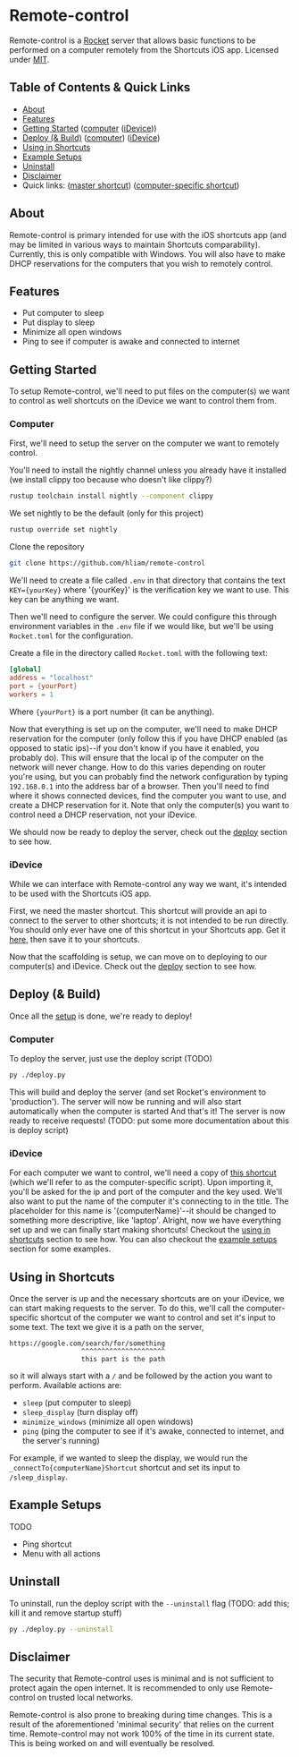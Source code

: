# Remote-control

Remote-control is a [Rocket](https://rocket.rs) server that allows basic functions to be performed
on a computer remotely from the Shortcuts iOS app. Licensed under [MIT](./LICENSE).

## Table of Contents & Quick Links <a name = "table-of-contents"></a>
- [About](#about)
- [Features](#features)
- [Getting Started](#getting-started) ([computer](#getting-started-computer) ([iDevice](#getting-started-idevice)))
- [Deploy (& Build)](#deploy) ([computer](#deploy-computer)) ([iDevice](#deploy-idevice))
- [Using in Shortcuts](#using-in-shortcuts)
- [Example Setups](#example-setups)
- [Uninstall](#uninstall)
- [Disclaimer](#disclaimer)
- Quick links: ([master shortcut](https://www.icloud.com/shortcuts/761eb83ac4e84b479f4e016ea4e702aa))
               ([computer-specific shortcut](https://www.icloud.com/shortcuts/6140e36672464b69a6c5fbea1621b785))

## About <a name = "about"></a>
Remote-control is primary intended for use with the iOS shortcuts app (and may be
limited in various ways to maintain Shortcuts comparability). Currently, this is only compatible
with Windows. You will also have to make DHCP reservations for the computers that you wish to
remotely control.

## Features <a name = "features"></a>
- Put computer to sleep
- Put display to sleep
- Minimize all open windows
- Ping to see if computer is awake and connected to internet

## Getting Started <a name = "getting"></a>
To setup Remote-control, we'll need to put files on the computer(s) we want to control as well
shortcuts on the iDevice we want to control them from.

### Computer <a name = "getting-started-computer"></a>
First, we'll need to setup the server on the computer we want to remotely control.

You'll need to install the nightly channel unless you already have it installed (we install
clippy too because who doesn't like clippy?)
```bash
rustup toolchain install nightly --component clippy
```

We set nightly to be the default (only for this project)
```bash
rustup override set nightly
```

Clone the repository
```bash
git clone https://github.com/hliam/remote-control
```

We'll need to create a file called `.env` in that directory that contains the text `KEY={yourKey}`
where '{yourKey}' is the verification key we want to use. This key can be anything we want.

Then we'll need to configure the server. We could configure this through environment variables in
the `.env` file if we would like, but we'll be using `Rocket.toml` for the configuration.

Create a file in the directory called `Rocket.toml` with the following text:
```toml
[global]
address = "localhost"
port = {yourPort}
workers = 1
```
Where `{yourPort}` is a port number (it can be anything).

Now that everything is set up on the computer, we'll need to make DHCP reservation for the
computer (only follow this if you have DHCP enabled (as opposed to static ips)--if you don't know
if you have it enabled, you probably do). This will ensure that the local ip of the computer on
the network will never change. How to do this varies depending on router you're using, but you can
probably find the network configuration by typing `192.168.0.1` into the address bar of a browser.
Then you'll need to find where it shows connected devices, find the computer you want to use, and
create a DHCP reservation for it. Note that only the computer(s) you want to control need a DHCP
reservation, not your iDevice.

We should now be ready to deploy the server, check out the [deploy](#deploy) section to see how.

### iDevice <a name = "getting-started-idevice"></a>
While we can interface with Remote-control any way we want, it's intended to be used with the
Shortcuts iOS app.

First, we need the master shortcut. This shortcut will provide an api to connect to the server to
other shortcuts; it is not intended to be run directly. You should only ever have one of this
shortcut in your Shortcuts app. Get it
[here](https://www.icloud.com/shortcuts/761eb83ac4e84b479f4e016ea4e702aa), then save it to your
shortcuts.

Now that the scaffolding is setup, we can move on to deploying to our computer(s) and iDevice.
Check out the [deploy](#deploy) section to see how.

## Deploy (& Build) <a name = "deploy"></a>
Once all the [setup](#getting-started) is done, we're ready to deploy!

### Computer <a name = "deploy-computer"></a>
To deploy the server, just use the deploy script
(TODO)
```bash
py ./deploy.py
```

This will build and deploy the server (and set Rocket's environment to 'production'). The server
will now be running and will also start automatically when the computer is started And that's it!
The server is now ready to receive requests! (TODO: put some more documentation about this is deploy script)

### iDevice <a name = "deploy-idevice"></a>
For each computer we want to control, we'll need a copy of
[this shortcut](https://www.icloud.com/shortcuts/6140e36672464b69a6c5fbea1621b785) (which we'll
refer to as the computer-specific script). Upon importing it, you'll be asked for the ip and port of
the computer and the key used. We'll also want to put the name of the computer it's connecting to in
the title. The placeholder for this name is '{computerName}'--it should be changed to something more
descriptive, like 'laptop'. Alright, now we have everything set up and we can finally start making
shortcuts! Checkout the [using in shortcuts](#using-in-shortcuts) section to see how. You can also
checkout the [example setups](#example-setups) section for some examples.

## Using in Shortcuts <a name = "using-in-shortcuts"></a>
Once the server is up and the necessary shortcuts are on your iDevice, we can start making requests
to the server. To do this, we'll call the computer-specific shortcut of the computer we want to
control and set it's input to some text. The text we give it is a path on the server,
```
https://google.com/search/for/something
                  ^^^^^^^^^^^^^^^^^^^^^
                  this part is the path
```
so it will always start with a `/` and be followed by the action you want to perform. Available
actions are:
- `sleep` (put computer to sleep)
- `sleep_display` (turn display off)
- `minimize_windows` (minimize all open windows)
- `ping` (ping the computer to see if it's awake, connected to internet, and the server's running)

For example, if we wanted to sleep the display, we would run the `_connectTo{computerName}Shortcut`
shortcut and set its input to `/sleep_display`.

## Example Setups <a name = "example-setups"></a>
TODO
- Ping shortcut
- Menu with all actions

## Uninstall
To uninstall, run the deploy script with the `--uninstall` flag (TODO: add this; kill it and remove startup stuff)
```bash
py ./deploy.py --uninstall
```

## Disclaimer <a name = "disclaimer"></a>
The security that Remote-control uses is minimal and is not sufficient to protect again the open
internet. It is recommended to only use Remote-control on trusted local networks.

Remote-control is also prone to breaking during time changes. This is a result of the
aforementioned 'minimal security' that  relies on the current time. Remote-control may not work
100% of the time in its current state. This is being worked on and will eventually be resolved.

